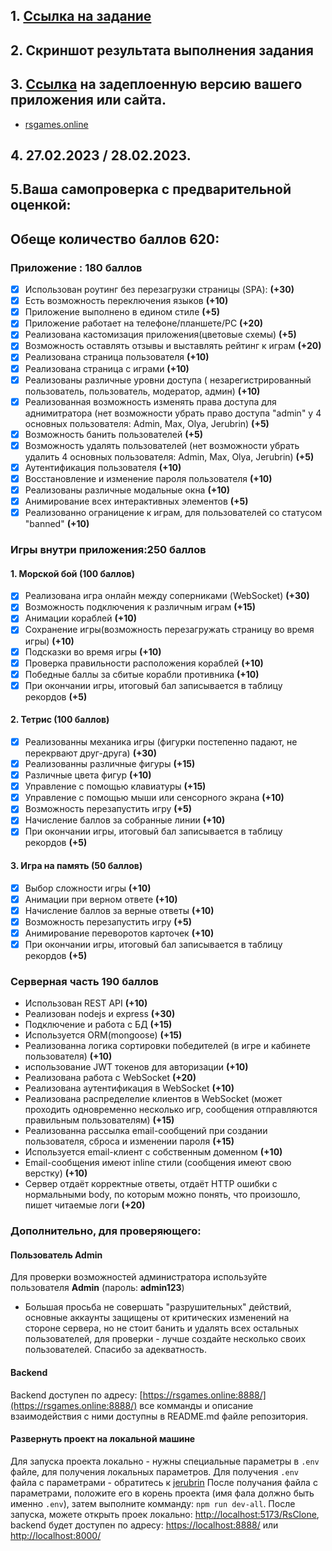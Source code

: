 ## 1. [Ссылка на задание](https://github.com/rolling-scopes-school/tasks/blob/master/tasks/rsclone/rsclone.md)
## 2. Скриншот результата выполнения задания
## 3. [Ссылка](https://rsgames.online/) на задеплоенную версию вашего приложения или сайта.
  - [rsgames.online](https://rsgames.online/)
## 4. 27.02.2023 / 28.02.2023.
## 5.Ваша самопроверка с предварительной оценкой:

## Обеще количество баллов 620:  

### Приложение : 180  баллов
* [x] Использован роутинг без перезагрузки страницы (SPA): __(+30)__
* [x] Есть возможность переключения языков __(+10)__
* [x] Приложение выполнено в едином стиле __(+5)__
* [x] Приложение работает на телефоне/планшете/PC __(+20)__
* [x] Реализована кастомизация приложения(цветовые схемы) __(+5)__
* [x] Возможность оставлять отзывы и выставлять рейтинг к играм __(+20)__
* [x] Реализована страница пользователя __(+10)__
* [x] Реализована страница с играми __(+10)__
* [x] Реализованы различные уровни доступа ( незарегистрированный пользователь, пользователь, модератор, админ) __(+10)__
* [x] Реализованная возможность изменять права доступа для аднимитратора (нет возможности убрать право доступа "admin" у 4 основных пользователя: Admin, Max, Olya, Jerubrin) __(+5)__
* [x] Возможность банить пользователей __(+5)__
* [x] Возможность удалять пользователей (нет возможности убрать удалить 4 основных пользователя: Admin, Max, Olya, Jerubrin) __(+5)__
* [x] Аутентификация пользователя __(+10)__
* [x] Восстановление и изменение пароля пользователя __(+10)__
* [x] Реализованы различные модальные окна __(+10)__
* [x] Анимирование всех интерактивных элементов __(+5)__
* [x] Реализованно ограницение к играм, для пользователей со статусом "banned" __(+10)__

### Игры внутри приложения:250 баллов

#### 1. Морской бой (100 баллов)
  * [x] Реализована игра онлайн между соперниками (WebSocket) __(+30)__
  * [x] Возможность подключения к различным играм __(+15)__
  * [x] Анимации кораблей __(+10)__
  * [x] Сохранение игры(возможность перезагружать страницу во время игры) __(+10)__
  * [x] Подсказки во время игры __(+10)__
  * [x] Проверка правильности расположения кораблей __(+10)__
  * [x] Победные баллы за сбитые корабли противника __(+10)__
  * [x] При окончании игры, итоговый бал записывается в таблицу рекордов __(+5)__

#### 2. Тетрис (100 баллов)
  * [x] Реализованны механика игры (фигурки постепенно падают, не перекрвают друг-друга) __(+30)__
  * [x] Реализованны различные фигуры __(+15)__
  * [x] Различные цвета фигур __(+10)__
  * [x] Управление с помощью клавиатуры  __(+15)__
  * [x] Управление с помощью мыши или сенсорного экрана __(+10)__
  * [x] Возможность перезапустить игру __(+5)__
  * [x] Начисление баллов за собранные линии __(+10)__
  * [x] При окончании игры, итоговый бал записывается в таблицу рекордов __(+5)__

#### 3. Игра на память (50 баллов)
  * [x] Выбор сложности игры __(+10)__
  * [x] Анимации при верном ответе __(+10)__
  * [x] Начисление баллов за верные ответы __(+10)__
  * [x] Возможность перезапустить игру __(+5)__
  * [x] Анимирование переворотов карточек __(+10)__
  * [x] При окончании игры, итоговый бал записывается в таблицу рекордов __(+5)__

### Серверная часть 190 баллов

  * Использован REST API __(+10)__
  * Реализован nodejs и express __(+30)__
  * Подключение и работа с БД __(+15)__
  * Используется ORM(mongoose) __(+15)__
  * Реализованна логика сортировки победителей (в игре и кабинете пользователя) __(+10)__
  * использование JWT токенов для авторизации __(+10)__
  * Реализована работа с WebSocket __(+20)__
  * Реализована аутентификация в WebSocket __(+10)__
  * Реализована распределелие клиентов в WebSocket (может проходить одновременно несколько игр, сообщения отправляются правильным пользователям) __(+15)__
  * Реализованна рассылка email-сообщений при создании пользователя, сброса и изменении пароля __(+15)__
  * Используется email-клиент с собственным доменном __(+10)__
  * Email-сообщения имеют inline стили (сообщения имеют свою верстку) __(+10)__
  * Сервер отдаёт корректные ответы, отдаёт HTTP ошибки с нормальными body, по которым можно понять, что произошло, пишет читаемые логи __(+20)__

### Дополнительно, для проверяющего:

#### Пользователь Admin
Для проверки возможностей администратора используйте пользователя **Admin** (пароль: **admin123**)
  - Большая просьба не совершать "разрушительных" действий, основные аккаунты защищены от критических изменений на стороне сервера, но не стоит банить и удалять всех остальных пользователей, для проверки - лучше создайте несколько своих пользователей. Спасибо за адекватность.
#### Backend
Backend доступен по адресу: [https://rsgames.online:8888/](https://rsgames.online:8888/) все комманды и описание взаимодействия с ними доступны в README.md файле репозитория.

#### Развернуть проект на локальной машине
Для запуска проекта локально - нужны специальные параметры в `.env` файле, для получения локальных параметров. Для получения `.env` файла с параметрами - обратитесь к [jerubrin](https://discord.com/users/263367696136142849)
После получания файла с параметрами, положите его в корень проекта (имя фала должно быть именно `.env`), затем выполните комманду: `npm run dev-all`.
После запуска, можете открыть проек локально: [http://localhost:5173/RsClone](http://localhost:5173/RsClone), backend будет доступен по адресу: [https://localhost:8888/](https://localhost:8888/) или [http://localhost:8000/](http://localhost:8000/)
